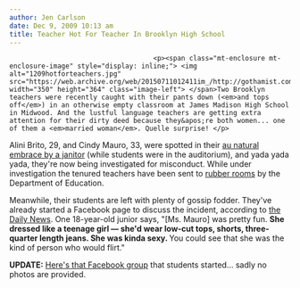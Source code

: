 ```yaml
---
author: Jen Carlson
date: Dec 9, 2009 10:13 am
title: Teacher Hot For Teacher In Brooklyn High School
---
```


	
										<p><span class="mt-enclosure mt-enclosure-image" style="display: inline;"> <img alt="1209hotforteachers.jpg" src="https://web.archive.org/web/20150711012411im_/http://gothamist.com/attachments/arts_jen/1209hotforteachers.jpg" width="350" height="364" class="image-left"> </span>Two Brooklyn teachers were recently caught with their pants down (<em>and tops off</em>) in an otherwise empty classroom at James Madison High School in Midwood. And the lustful language teachers are getting extra attention for their dirty deed because they&apos;re both women... one of them a <em>married woman</em>. Quelle surprise! </p>

<p>Alini Brito, 29, and Cindy Mauro, 33, were spotted in their <a href="https://web.archive.org/web/20150711012411/http://www.nydailynews.com/news/2009/12/09/2009-12-09_teachers_pet__each_other_naked_lust_was_part_of_their_lesson_plan_at_high_school.html">au natural embrace by a janitor</a> (while students were in the auditorium), and yada yada yada, they&apos;re now being investigated for misconduct. While under investigation the tenured teachers have been sent to <a href="https://web.archive.org/web/20150711012411/http://gothamist.com/tags/rubberroom">rubber rooms</a> by the Department of Education.</p>

<p>Meanwhile, their students are left with plenty of gossip fodder. They&apos;ve already started a Facebook page to discuss the incident, according to <a href="https://web.archive.org/web/20150711012411/http://www.nydailynews.com/news/2009/12/09/2009-12-09_teachers_pet__each_other_naked_lust_was_part_of_their_lesson_plan_at_high_school.html">the Daily News</a>. One 18-year-old junior says, &quot;[Ms. Mauro] was pretty fun. <strong>She dressed like a teenage girl &#x2014; she&apos;d wear low-cut tops, shorts, three-quarter length jeans. She was kinda sexy. </strong>You could see that she was the kind of person who would flirt.&quot;</p>

<p><strong>UPDATE:</strong> <a href="https://web.archive.org/web/20150711012411/http://www.facebook.com/pages/Brooklyn-NY/The-infamous-MsBrito-rumor/190749313204?v=wall&amp;ref=mf">Here&apos;s that Facebook group</a> that students started... sadly no photos are provided.</p>					
										
									
				